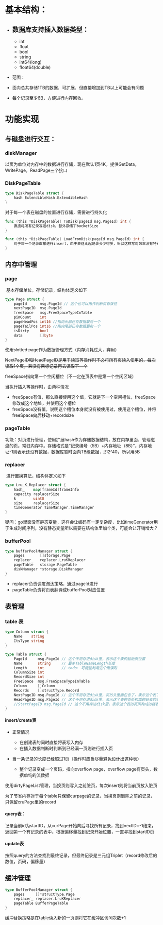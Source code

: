 # 基本结构：

* ## 数据库支持插入数据类型：
  
  * int
  * float
  * bool
  * string
  * int64(long)
  * float64(double)
* 范围：
* 面向总共存储1TB的数据，可扩展，但直接增加到TB以上可能会有问题
* 每个记录至少6B，方便进行内存回收。

# 功能实现

## 与磁盘进行交互：

### diskManager

​	以页为单位对内存中的数据进行存储，现在默认1页4K，提供GetData，WritePage，ReadPage三个接口

### DiskPageTable

```go
type DiskPageTable struct {
	hash ExtendibleHash.ExtendibleHash
}
```

对于每一个表在磁盘的位置进行存储，需要进行持久化

```go
func (this *DiskPageTable) ToDisk(pageId msg.PageId) int {
	直接将所有记录写进disk，额外存储下bucketSize
}
```

```go
func (this *DiskPageTable) LoadFromDisk(pageId msg.PageId) int {
	对于每一个记录直接进行insert，由于表格比起记录会少得多，所以这样写对效率没有特别大影响
}
```



## 内存中管理

### page

​	基本存储单位，存储记录，结构体定义如下

```go
type Page struct {
	pageId      msg.PageId // 这个也可以用作判断页有效性
	nextPageID  msg.PageId
	freeSpace   msg.FreeSpaceTypeInTable
	pinCount    int
	pageHeadPos int16 //指向头部已存数据最后一个
	pageTailPos int16 //指向尾部已存数据最前一个
	isDirty     bool
	data        []byte
}
```

~~使用slotted page作为数据管理方式~~（内存消耗过大，弃用）

~~NextPageID和HeadPageID是用于读取等操作时不必将所有页读入使用的，每次读取1个页，若没有目标记录再去读取下一个~~

freeSpace指向第一个空闲槽位（不一定在页表中是第一个空闲区域）

当执行插入等操作时，由两种情况

* freeSpace有值，那么直接使用这个值，它就是下一个空闲槽位，freeSpace修改成这个地址，并使用这个槽位
* freeSpace没有值，说明这个槽位本身就没有被使用过，使用这个槽位，并将freeSpace向后移动+recordsize

### pageTable

​	功能：对页进行管理，使用扩展hash作为存储数据结构，放在内存里面，管理磁盘的页，常驻内存中。存储格式是“记录编号（5B）+内存地址（8B）”，内存地址-1则表示还没有数据，数据库暂时面向TB级数据，即2^40，所以用5B

### replacer

​	进行置换算法，结构体定义如下

```go
type Lru_K_Replacer struct {
	hash_    map[frameId]frameInfo
	capacity replacerSize
	k        uint8
	size     replacerSize
    timeGenerator TimeManager.TimeManager
}
```



疑问：go里面没有静态变量，这样会让编码有一定复杂度，比如timeGenerator用于生成时间序列，没有静态变量所以需要在结构体里加个类，可能会让开销增大？

### bufferPool

```go
type bufferPoolManager struct {
	pages       []storage.Page
	replacer_   replacer.LruKReplacer
	pageTable   storage.PageTable
	diskManager *storage.DiskManager
}
```

* replacer负责调度淘汰策略，通过pageId进行
* pageTable负责将页表翻译成bufferPool对应位置

## 表管理

### table 表

```go
type Column struct {
	Name    string
	ItsType string
}

type Table struct {
	PageId     msg.PageId // 这个不用存进disk里，表示这个表的起始页位置
	Name       string     // 最多TableNameLength长度
	Length     int        // todo: 可能能利用这个懒读取
	ColumnSize int
	RecordSize int
	FreeSpace  msg.FreeSpaceTypeInTable
	Column     []Column
	Records    []structType.Record
	NextPageID msg.PageId // 这个不用存进disk里，页的头里面包含了，表示这个表下一页
	HeadPageID msg.PageId // 这个不用存进disk里，表示这个表的页所构成的链表的头
	//StartPageID msg.PageId // 这个不用存进disk里，表示这个表的页所构成的链表的头
}
```

#### insert/create表

* 正常情况

  * 在创建表的同时直接将表写入内存
  * 在插入数据判断时判断到已经满一页则进行插入页

* 当一条记录的长度已经超过1页（操作时应当尽量避免设计出这种表）

  * 整个记录变成一个页码，指向overflow page，overflow page有页头，数据单纯的流数据

使用dirtyPageList管理，当换页则写入之前脏页，每次insert则将当前页放入脏页

为了节省内存对于每个table只保留curpage的记录，当换页则删除之前的记录，只保留cruPage里的record

####   query表：

记录当前id为startID，从curPage开始向后寻找所有记录，找到nextID=-1结束，返回第一个有记录的表中，根据偏移量找到记录开始位置，一直寻找到startID页

#### update表

按照query的方法查找到最终记录，但最终记录是三元组Triplet（record修改后的数值，页码，偏移量）

## 缓冲管理

```go
type BufferPoolManager struct {
	pages     []*structType.Page
	replacer_ replacer.LruKReplacer
	pageTable BufferPageTable
}
```

缓冲替换策略是在table读入新的一页则将它在缓冲区访问次数+1
